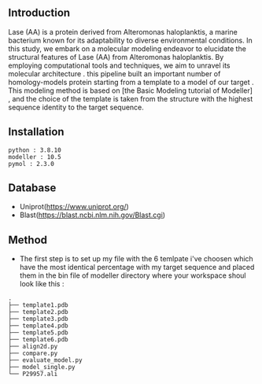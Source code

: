 ## Introduction
Lase (AA) is a protein derived from Alteromonas haloplanktis, a marine bacterium known for its adaptability to diverse environmental conditions. In this study, we embark on a molecular modeling endeavor to elucidate the structural features of Lase (AA) from Alteromonas haloplanktis. By employing computational tools and techniques, we aim to unravel its molecular architecture . this pipeline built an important number of homology-models protein starting from a template to a model of our target . This modeling method is based on [the Basic Modeling tutorial of Modeller] , and the choice of the template is taken from the structure with the highest sequence identity to the target sequence.
## Installation
```
python : 3.8.10
modeller : 10.5
pymol : 2.3.0
```
## Database 
- Uniprot(https://www.uniprot.org/)
- Blast(https://blast.ncbi.nlm.nih.gov/Blast.cgi)
## Method 
- The first step is to set up my file with the 6 temlpate i've choosen which have the most identical percentage with my target sequence and placed them in the bin file of modeller directory where your workspace shoul look like this :
```
.
├── template1.pdb
├── template2.pdb
├── template3.pdb
├── template4.pdb
├── template5.pdb
├── template6.pdb
├── align2d.py
├── compare.py
├── evaluate_model.py
├── model_single.py
└── P29957.ali
```
